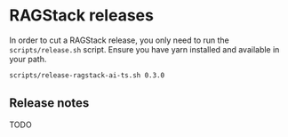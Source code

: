 # RAGStack releases

In order to cut a RAGStack release, you only need to run the `scripts/release.sh` script. 
Ensure you have yarn installed and available in your path.

```bash
scripts/release-ragstack-ai-ts.sh 0.3.0
```

## Release notes
TODO
